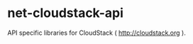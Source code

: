 net-cloudstack-api
==================

API specific libraries for CloudStack ( http://cloudstack.org ).
